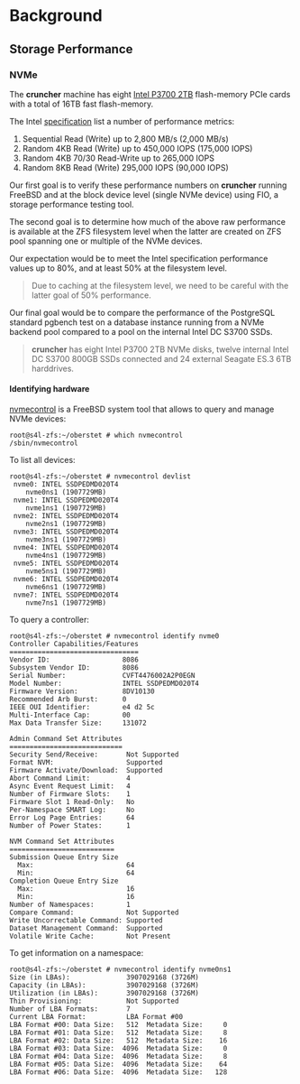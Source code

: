 # Background

## Storage Performance

### NVMe

The **cruncher** machine has eight [Intel P3700 2TB](http://www.intel.com/content/www/us/en/solid-state-drives/intel-ssd-dc-family-for-pcie.html) flash-memory PCIe cards with a total of 16TB fast flash-memory.

The Intel [specification](http://www.intel.com/content/dam/www/public/us/en/documents/product-specifications/ssd-dc-p3700-spec.pdf) list a number of performance metrics:

1. Sequential Read (Write) up to 2,800 MB/s (2,000 MB/s)
2. Random 4KB Read (Write) up to 450,000 IOPS (175,000 IOPS)
3. Random 4KB 70/30 Read-Write up to 265,000 IOPS
4. Random 8KB Read (Write) 295,000 IOPS (90,000 IOPS)

Our first goal is to verify these performance numbers on **cruncher** running FreeBSD and at the block device level (single NVMe device) using FIO, a storage performance testing tool.

The second goal is to determine how much of the above raw performance is available at the ZFS filesystem level when the latter are created on ZFS pool spanning one or multiple of the NVMe devices.

Our expectation would be to meet the Intel specification performance values up to 80%, and at least 50% at the filesystem level.

> Due to caching at the filesystem level, we need to be careful with the latter goal of 50% performance.

Our final goal would be to compare the performance of the PostgreSQL standard pgbench test on a database instance running from a NVMe backend pool compared to a pool on the internal Intel DC S3700 SSDs.

> **cruncher** has eight Intel P3700 2TB NVMe disks, twelve internal Intel DC S3700 800GB SSDs connected and 24 external Seagate ES.3 6TB harddrives.


#### Identifying hardware

[nvmecontrol](https://www.freebsd.org/cgi/man.cgi?query=nvmecontrol) is a FreeBSD system tool that allows to query and manage NVMe devices:

```console
root@s4l-zfs:~/oberstet # which nvmecontrol
/sbin/nvmecontrol
```

To list all devices:

```console
root@s4l-zfs:~/oberstet # nvmecontrol devlist
 nvme0: INTEL SSDPEDMD020T4
    nvme0ns1 (1907729MB)
 nvme1: INTEL SSDPEDMD020T4
    nvme1ns1 (1907729MB)
 nvme2: INTEL SSDPEDMD020T4
    nvme2ns1 (1907729MB)
 nvme3: INTEL SSDPEDMD020T4
    nvme3ns1 (1907729MB)
 nvme4: INTEL SSDPEDMD020T4
    nvme4ns1 (1907729MB)
 nvme5: INTEL SSDPEDMD020T4
    nvme5ns1 (1907729MB)
 nvme6: INTEL SSDPEDMD020T4
    nvme6ns1 (1907729MB)
 nvme7: INTEL SSDPEDMD020T4
    nvme7ns1 (1907729MB)
```

To query a controller:

```console
root@s4l-zfs:~/oberstet # nvmecontrol identify nvme0
Controller Capabilities/Features
================================
Vendor ID:                  8086
Subsystem Vendor ID:        8086
Serial Number:              CVFT4476002A2P0EGN
Model Number:               INTEL SSDPEDMD020T4
Firmware Version:           8DV10130
Recommended Arb Burst:      0
IEEE OUI Identifier:        e4 d2 5c
Multi-Interface Cap:        00
Max Data Transfer Size:     131072

Admin Command Set Attributes
============================
Security Send/Receive:       Not Supported
Format NVM:                  Supported
Firmware Activate/Download:  Supported
Abort Command Limit:         4
Async Event Request Limit:   4
Number of Firmware Slots:    1
Firmware Slot 1 Read-Only:   No
Per-Namespace SMART Log:     No
Error Log Page Entries:      64
Number of Power States:      1

NVM Command Set Attributes
==========================
Submission Queue Entry Size
  Max:                       64
  Min:                       64
Completion Queue Entry Size
  Max:                       16
  Min:                       16
Number of Namespaces:        1
Compare Command:             Not Supported
Write Uncorrectable Command: Supported
Dataset Management Command:  Supported
Volatile Write Cache:        Not Present
```

To get information on a namespace:

```console
root@s4l-zfs:~/oberstet # nvmecontrol identify nvme0ns1
Size (in LBAs):              3907029168 (3726M)
Capacity (in LBAs):          3907029168 (3726M)
Utilization (in LBAs):       3907029168 (3726M)
Thin Provisioning:           Not Supported
Number of LBA Formats:       7
Current LBA Format:          LBA Format #00
LBA Format #00: Data Size:   512  Metadata Size:     0
LBA Format #01: Data Size:   512  Metadata Size:     8
LBA Format #02: Data Size:   512  Metadata Size:    16
LBA Format #03: Data Size:  4096  Metadata Size:     0
LBA Format #04: Data Size:  4096  Metadata Size:     8
LBA Format #05: Data Size:  4096  Metadata Size:    64
LBA Format #06: Data Size:  4096  Metadata Size:   128
```